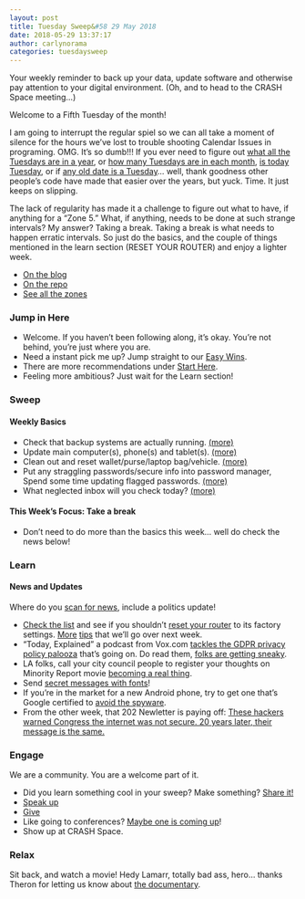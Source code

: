 ```yaml
---
layout: post
title: Tuesday Sweep&#58 29 May 2018
date: 2018-05-29 13:37:17
author: carlynorama
categories: tuesdaysweep
---
```

Your weekly reminder to back up your data, update software and otherwise pay attention to your digital environment. (Oh, and to head to the CRASH Space meeting…)

Welcome to a Fifth Tuesday of the month!

<rant>I am going to interrupt the regular spiel so we can all take a moment of silence for the hours we’ve lost to trouble shooting Calendar Issues in programing. OMG. It’s so dumb!!! If you ever need to figure out [what all the Tuesdays are in a year](https://gist.github.com/carlynorama/3fe8daf9d2e561ca5faca44fcf48298f), or [how many Tuesdays are in each month](https://gist.github.com/carlynorama/357b33a0528d87ab4da9bb4150ef0188), [is today Tuesday](https://gist.github.com/carlynorama/abd820e9b1dd015159223fc8e57a2312), or if [any old date is a Tuesday](https://gist.github.com/carlynorama/d2ffde339f6749d8cb09e7179a44a825)… well, thank goodness other people’s code have made that easier over the years, but yuck. Time. It just keeps on slipping. </rant>

The lack of regularity has made it a challenge to figure out what to have, if anything for a “Zone 5.” What, if anything, needs to be done at such strange intervals? My answer? Taking a break. Taking a break is what needs to happen erratic intervals. So just do the basics, and the couple of things mentioned in the learn section (RESET YOUR ROUTER) and enjoy a lighter week.

*   [On the blog](https://blog.crashspace.org/2018/05/tuesday-sweep-29-may-2018/)
*   [On the repo](https://crashspace.github.io/tuesday/tuesdaysweep/2018/05/29/tuesday-sweep.html)
*   [See all the zones](https://crashspace.github.io/tuesday/sweep/)

### Jump in Here

*   Welcome. If you haven’t been following along, it’s okay. You’re not behind, you’re just where you are.
*   Need a instant pick me up? Jump straight to our [Easy Wins](https://crashspace.github.io/tuesday/start/04-pick-an-easy-win.html).
*   There are more recommendations under [Start Here](https://crashspace.github.io/tuesday/start/).
*   Feeling more ambitious? Just wait for the Learn section!

### Sweep

#### Weekly Basics

*   Check that backup systems are actually running. [(more)](/tuesday/sweep/zone00/backup.html)
*   Update main computer(s), phone(s) and tablet(s). [(more)](/tuesday/sweep/zone00/update.html)
*   Clean out and reset wallet/purse/laptop bag/vehicle. [(more)](/tuesday/sweep/zone00/everyday_carry.html)
*   Put any straggling passwords/secure info into password manager, Spend some time updating flagged passwords. [(more)](/tuesday/sweep/zone00/password_manager.html)
*   What neglected inbox will you check today? [(more)](/tuesday/sweep/zone00/neglected_inboxes.html)

#### This Week’s Focus: Take a break

*   Don’t need to do more than the basics this week… well do check the news below!

### Learn

#### News and Updates

Where do you [scan for news](https://crashspace.github.io/tuesday/), include a politics update!

*   [Check the list](https://arstechnica.com/information-technology/2018/05/hackers-infect-500000-consumer-routers-all-over-the-world-with-malware/) and see if you shouldn’t [reset your router](https://blog.talosintelligence.com/2018/05/VPNFilter.html) to its factory settings. [More](https://www.nextgov.com/cybersecurity/2018/05/how-keep-your-home-network-secure/148478/) [tips](https://www.us-cert.gov/ncas/tips/ST15-002) that we’ll go over next week.
*   “Today, Explained” a podcast from Vox.com [tackles the GDPR privacy policy palooza](https://art19.com/shows/today-explained/episodes/e66e8aca-b398-46a8-8468-8ffb3f823184) that’s going on. Do read them, [folks are getting sneaky](https://techcrunch.com/2018/04/17/facebook-gdpr-changes/).
*   LA folks, call your city council people to register your thoughts on Minority Report movie [becoming a real thing](https://video.wired.com/watch/pre-crime-policing-how-cops-are-using-algorithms-to-predict-crimes).
*   Send [secret messages with fonts](https://www.wired.com/story/fontcode-invisible-messages-steganography/)!
*   If you’re in the market for a new Android phone, try to get one that’s Google certified to [avoid the spyware](https://www.engadget.com/2018/05/24/report-finds-android-malware-pre-installed-on-hundreds-of-phones/).
*   From the other week, that 202 Newletter is paying off: [These hackers warned Congress the internet was not secure. 20 years later, their message is the same.](https://www.washingtonpost.com/news/powerpost/paloma/the-cybersecurity-202/2018/05/23/the-cybersecurity-202-these-hackers-warned-congress-the-internet-was-not-secure-20-years-later-their-message-is-the-same)

### Engage

We are a community. You are a welcome part of it.

*   Did you learn something cool in your sweep? Make something? [Share it!](https://blog.crashspace.org/2017/05/tuesday-sweep-9-may-2017/)
*   [Speak up](https://blog.crashspace.org/2016/12/one-thing-to-do-today-collect-phone-numbers-for-future-tuesday-sweeps/)
*   [Give](https://blog.crashspace.org/2016/11/one-thing-to-do-today-plan-a-way-to-give-to-the-cause-regularly/)
*   Like going to conferences? [Maybe one is coming up](https://infocon.org/cons/)!
*   Show up at CRASH Space.

### Relax

Sit back, and watch a movie! Hedy Lamarr, totally bad ass, hero… thanks Theron for letting us know about [the documentary](http://www.pbs.org/video/3012683352/).
